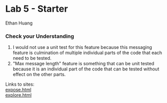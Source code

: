 # Lab 5 - Starter
Ethan Huang

### Check your Understanding
1. I would not use a unit test for this feature because this messaging feature is culmination of multiple individual parts of the code that each need to be tested.
2. "Max message length" feature is something that can be unit tested because it is an individual part of the code that can be tested without effect on the other parts.

Links to sites:\
[expose.html](https://ezh247467.github.io/Lab5_Starter_CSE110/expose.html)\
[explore.html](https://ezh247467.github.io/Lab5_Starter_CSE110/explore.html)